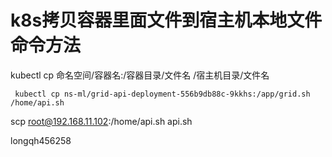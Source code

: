 # k8s拷贝容器里面文件到宿主机本地文件命令方法

kubectl cp 命名空间/容器名:/容器目录/文件名 /宿主机目录/文件名

```
 kubectl cp ns-ml/grid-api-deployment-556b9db88c-9kkhs:/app/grid.sh  /home/api.sh
 ```
 
 

scp root@192.168.11.102:/home/api.sh api.sh 


longqh456258
 
